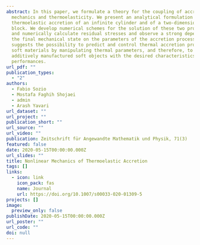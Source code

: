 ```yaml
---
abstract: In this paper, we formulate a theory for the coupling of accretion
  mechanics and thermoelasticity. We present an analytical formulation of the
  thermoelastic accretion of an infinite cylinder and of a two-dimensional
  block. We develop numerical schemes for the solution of these two problems,
  and numerically calculate residual stresses and observe a strong dependence of
  the final mechanical state on the parameters of the accretion process. This
  suggests the possibility to predict and control thermal accretion processes of
  soft materials by manipulating thermal parameters, and therefore, to realize
  additively manufactured soft objects with the desired characteristics and
  performances.
url_pdf: ""
publication_types:
  - "2"
authors:
  - Fabio Sozio
  - Mostafa Faghih Shojaei
  - admin
  - Arash Yavari
url_dataset: ""
url_project: ""
publication_short: ""
url_source: ""
url_video: ""
publication: Zeitschrift für Angewandte Mathematik und Physik, 71(3)
featured: false
date: 2020-05-15T00:00:00.000Z
url_slides: ""
title: Nonlinear Mechanics of Thermoelastic Accretion
tags: []
links:
  - icon: link
    icon_pack: fas
    name: Journal
    url: https://doi.org/10.1007/s00033-020-01309-5
projects: []
image:
  preview_only: false
publishDate: 2020-05-15T00:00:00.000Z
url_poster: ""
url_code: ""
doi: null
---
```

